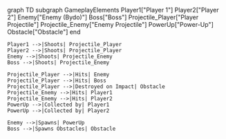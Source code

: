 graph TD
    subgraph GameplayElements
        Player1["Player 1"]
        Player2["Player 2"]
        Enemy["Enemy (Bydo)"]
        Boss["Boss"]
        Projectile_Player["Player Projectile"]
        Projectile_Enemy["Enemy Projectile"]
        PowerUp["Power-Up"]
        Obstacle["Obstacle"]
    end

    Player1 -->|Shoots| Projectile_Player
    Player2 -->|Shoots| Projectile_Player
    Enemy -->|Shoots| Projectile_Enemy
    Boss -->|Shoots| Projectile_Enemy
    
    Projectile_Player -->|Hits| Enemy
    Projectile_Player -->|Hits| Boss
    Projectile_Player -->|Destroyed on Impact| Obstacle
    Projectile_Enemy -->|Hits| Player1
    Projectile_Enemy -->|Hits| Player2
    PowerUp -->|Collected by| Player1
    PowerUp -->|Collected by| Player2

    Enemy -->|Spawns| PowerUp
    Boss -->|Spawns Obstacles| Obstacle

